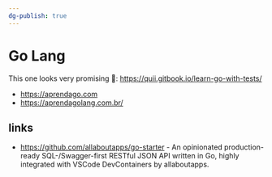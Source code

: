 ```yaml
---
dg-publish: true
---
```

# Go Lang

This one looks very promising 🤩: <https://quii.gitbook.io/learn-go-with-tests/>


- <https://aprendago.com>
- <https://aprendagolang.com.br/>

## links

- https://github.com/allaboutapps/go-starter - An opinionated production-ready SQL-/Swagger-first RESTful JSON API written in Go, highly integrated with VSCode DevContainers by allaboutapps.


